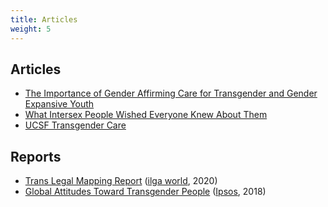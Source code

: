 ```yaml
---
title: Articles
weight: 5
---
```


## Articles

- [The Importance of Gender Affirming Care for Transgender and Gender Expansive Youth](https://nursinglicensemap.com/blog/the-importance-of-gender-affirming-care-for-transgender-and-gender-expansive-youth/)
- [What Intersex People Wished Everyone Knew About Them](http://agentsofishq.com/intersex/)
- [UCSF Transgender Care](https://transcare.ucsf.edu)

## Reports

- [Trans Legal Mapping Report](https://ilga.org/trans-legal-mapping-report) ([ilga world](https://ilga.org), 2020)
- [Global Attitudes Toward Transgender People](https://www.ipsos.com/en-us/news-polls/global-attitudes-toward-transgender-people) ([Ipsos](https://www.ipsos.com), 2018)
